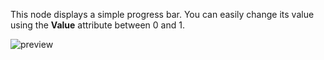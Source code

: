 This node displays a simple progress bar. You can easily change its value using the **Value** attribute between 0 and 1.

![preview](/images/progressBar/preview.png)
